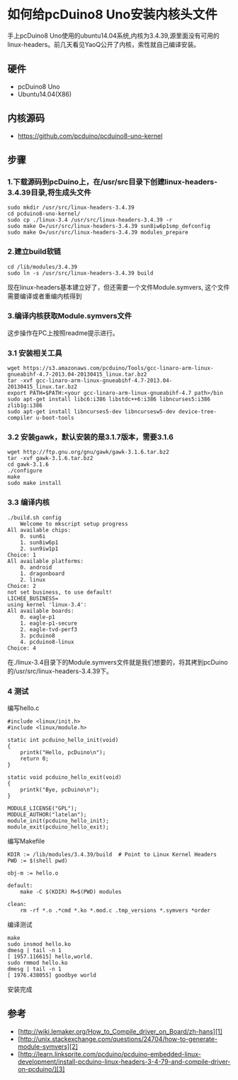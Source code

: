 # 如何给pcDuino8 Uno安装内核头文件

手上pcDuino8 Uno使用的ubuntu14.04系统,内核为3.4.39,源里面没有可用的linux-headers。前几天看见YaoQ公开了内核，索性就自己编译安装。

## 硬件
- pcDuino8 Uno
- Ubuntu14.04(X86)

## 内核源码
- https://github.com/pcduino/pcduino8-uno-kernel

## 步骤
### 1.下载源码到pcDuino上，在/usr/src目录下创建linux-headers-3.4.39目录,将生成头文件
```
sudo mkdir /usr/src/linux-headers-3.4.39
cd pcduino8-uno-kernel/
sudo cp ./linux-3.4 /usr/src/linux-headers-3.4.39 -r
sudo make O=/usr/src/linux-headers-3.4.39 sun8iw6p1smp_defconfig
sudo make O=/usr/src/linux-headers-3.4.39 modules_prepare
```

### 2.建立build软链
```
cd /lib/modules/3.4.39
sudo ln -s /usr/src/linux-headers-3.4.39 build
```

现在linux-headers基本建立好了，但还需要一个文件Module.symvers, 这个文件需要编译或者重编内核得到

### 3.编译内核获取Module.symvers文件
这步操作在PC上按照readme提示进行。

### 3.1 安装相关工具
```
wget https://s3.amazonaws.com/pcduino/Tools/gcc-linaro-arm-linux-gnueabihf-4.7-2013.04-20130415_linux.tar.bz2
tar -xvf gcc-linaro-arm-linux-gnueabihf-4.7-2013.04-20130415_linux.tar.bz2
export PATH=$PATH:<your gcc-linaro-arm-linux-gnueabihf-4.7 path>/bin
sudo apt-get install libc6:i386 libstdc++6:i386 libncurses5:i386 zlib1g:i386
sudo apt-get install libncurses5-dev libncursesw5-dev device-tree-compiler u-boot-tools
```

### 3.2 安装gawk，默认安装的是3.1.7版本，需要3.1.6
```
wget http://ftp.gnu.org/gnu/gawk/gawk-3.1.6.tar.bz2
tar -xvf gawk-3.1.6.tar.bz2
cd gawk-3.1.6
./configure
make
sudo make install
```
### 3.3 编译内核
```
./build.sh config
	Welcome to mkscript setup progress
All available chips:
	0. sun6i
	1. sun8iw6p1
	2. sun9iw1p1
Choice: 1
All available platforms:
	0. android
	1. dragonboard
	2. linux
Choice: 2
not set business, to use default!
LICHEE_BUSINESS=
using kernel 'linux-3.4':
All available boards:
	0. eagle-p1
	1. eagle-p1-secure
	2. eagle-tvd-perf3
	3. pcduino8
	4. pcduino8-linux
Choice: 4
```
在./linux-3.4目录下的Module.symvers文件就是我们想要的，将其拷到pcDuino的/usr/src/linux-headers-3.4.39下。

### 4 测试
编写hello.c
```
#include <linux/init.h>
#include <linux/module.h>

static int pcduino_hello_init(void)
{
	printk("Hello, pcDuino\n");
	return 0;
}

static void pcduino_hello_exit(void)
{
	printk("Bye, pcDuino\n");
}

MODULE_LICENSE("GPL");
MODULE_AUTHOR("latelan");
module_init(pcduino_hello_init);
module_exit(pcduino_hello_exit);
```

编写Makefile
```
KDIR := /lib/modules/3.4.39/build  # Point to Linux Kernel Headers
PWD := $(shell pwd)

obj-m := hello.o

default:
	make -C $(KDIR) M=$(PWD) modules

clean:
	rm -rf *.o .*cmd *.ko *.mod.c .tmp_versions *.symvers *order
```
编译测试
```
make
sudo insmod hello.ko
dmesg | tail -n 1
[ 1957.116615] hello,world.
sudo rmmod hello.ko
dmesg | tail -n 1
[ 1976.438055] goodbye world
```
安装完成

## 参考
- [http://wiki.lemaker.org/How_to_Compile_driver_on_Board/zh-hans][1] 	 
- [http://unix.stackexchange.com/questions/24704/how-to-generate-module-symvers][2]
- [http://learn.linksprite.com/pcduino/pcduino-embedded-linux-development/install-pcduino-linux-headers-3-4-79-and-compile-driver-on-pcduino/][3]

[1]:http://wiki.lemaker.org/How_to_Compile_driver_on_Board/zh-hans
[2]:http://unix.stackexchange.com/questions/24704/how-to-generate-module-symvers
[3]:ttp://learn.linksprite.com/pcduino/pcduino-embedded-linux-development/install-pcduino-linux-headers-3-4-79-and-compile-driver-on-pcduino/

